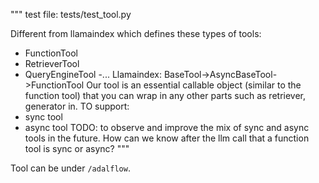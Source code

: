 """
test file: tests/test_tool.py

Different from llamaindex which defines these types of tools:
- FunctionTool
- RetrieverTool
- QueryEngineTool
-...
Llamaindex: BaseTool->AsyncBaseTool->FunctionTool
Our tool is an essential callable object (similar to the function tool) that you can wrap in any other parts such as retriever, generator in.
TO support:
- sync tool
- async tool
TODO: to observe and improve the mix of sync and async tools in the future.
How can we know after the llm call that a function tool is sync or async?
"""

Tool can be under `/adalflow`.
